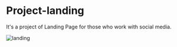 # Project-landing

It's a project of Landing Page for those who work with social media.

![landing](https://user-images.githubusercontent.com/93230836/179423574-c01677c0-e6ea-4d67-bf43-9b7b24db32f0.png)
